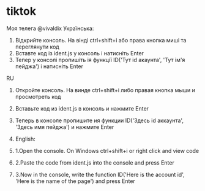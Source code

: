# tiktok
Моя телега @vivaldix
Українська:
1. Відкрийте консоль. На вінді ctrl+shift+i або права кнопка миші та переглянути код
2. Вставте код із ident.js у консоль і натисніть Enter
3. Тепер у консолі пропишіть ія функції ID('Тут id акаунта', 'Тут ім'я пейджа') і натисніть Enter

RU
1. Откройте консоль. На винде ctrl+shift+i либо правая кнопка мыши и просмотреть код
2. Вставьте код из ident.js в консоль и нажмите Enter
3. Теперь в консоле пропишите ия функции ID('Здесь id аккаунта', 'Здесь имя пейджа') и нажмите Enter

5. English:
6. 1.Open the console. On Windows ctrl+shift+i or right click and view code
7. 2.Paste the code from ident.js into the console and press Enter
8. 3.Now in the console, write the function ID('Here is the account id', 'Here is the name of the page') and press Enter



